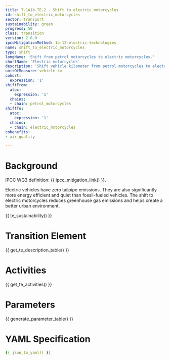 ```yaml
---
title: T-1A1b-TE-2 - Shift to electric motorcycles
id: shift_to_electric_motorcycles
sector: transport
sustainability: green
progress: 50
class: transition
version: 2.0.0
ipccMitigationMethod: 1a-12-electric-technologies
name: shift_to_electric_motorcycles
type: shift
longName: 'Shift from petrol motorcycles to electric motorcycles.'
shortName: 'Electric motorcycles'
description: 'Shift vehicle kilometer from petrol motorcycles to electric motorcycles in vehicle kilometer to fulfill the need of mobility'
unitOfMeasure: vehicle_km
cohort:
  expression: '1'
shiftFrom:
  atoc:
    expression: '1'
  chains:
  - chain: petrol_motorcycles
shiftTo:
  atoc:
    expression: '1'
  chains:
  - chain: electric_motorcycles
cobenefits:
- air_quality

---
```




# Background

IPCC WG3 definition: {{ ipcc_mitigation_link() }}.

Electric vehicles have zero tailpipe emissions. They are also significantly more energy efficient and quiet than fossil-fueled vehicles. The shift to electric motorcycles reduces greenhouse gas emissions and helps create a better urban environment.

{{ te_sustainability() }}

# Transition Element

{{ get_te_description_table() }}




# Activities

{{ get_te_activities() }}


# Parameters

{{ generate_parameter_table() }}


# YAML Specification

```yaml
{{ json_to_yaml() }}
```